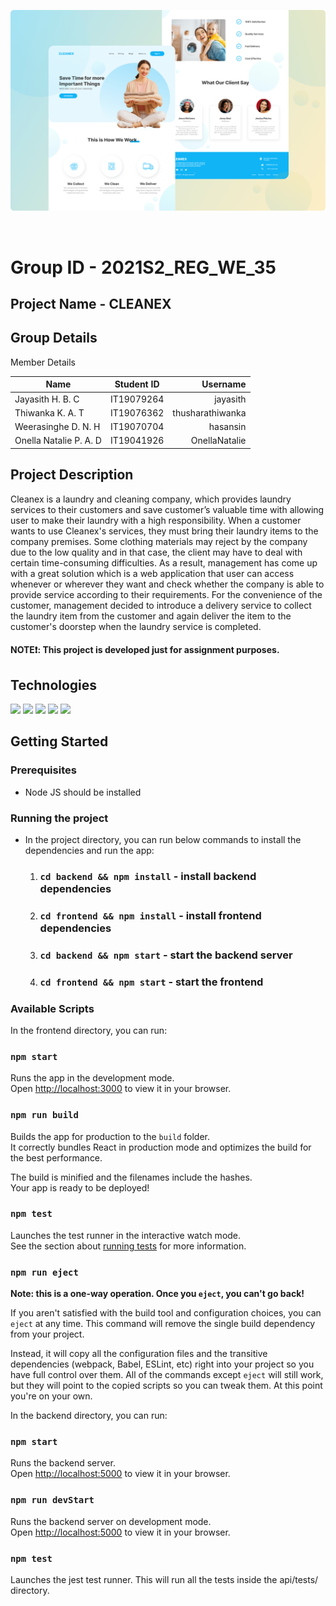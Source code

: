 ![](./frontend/src/assets/images/readme.png)

<p>&nbsp;</p>

# Group ID - 2021S2_REG_WE_35

## Project Name - CLEANEX

## Group Details

Member Details

| Name                   | Student ID |         Username |
| ---------------------- | :--------: | ---------------: |
| Jayasith H. B. C       | IT19079264 |         jayasith |
| Thiwanka K. A. T       | IT19076362 | thusharathiwanka |
| Weerasinghe D. N. H    | IT19070704 |         hasansin |
| Onella Natalie P. A. D | IT19041926 |    OnellaNatalie |

## Project Description

Cleanex is a laundry and cleaning company, which provides laundry services to their customers and save customer’s valuable time with allowing
user to make their laundry with a high responsibility. When a customer wants to use Cleanex's services, they must bring their laundry items to
the company premises. Some clothing materials may reject by the company due to the low quality and in that case, the client may have to deal
with certain time-consuming difficulties. As a result, management has come up with a great solution which is a web application that user can
access whenever or wherever they want and check whether the company is able to provide service according to their requirements. For the
convenience of the customer, management decided to introduce a delivery service to collect the laundry item from the customer and again deliver
the item to the customer's doorstep when the laundry service is completed.

#### NOTE❗: This project is developed just for assignment purposes.

## Technologies

![](https://img.shields.io/badge/MongoDB-4EA94B?style=for-the-badge&logo=mongodb&logoColor=white) ![](https://img.shields.io/badge/Express.js-404D59?style=for-the-badge) ![](https://img.shields.io/badge/React-20232A?style=for-the-badge&logo=react&logoColor=61DAFB) ![](https://img.shields.io/badge/Node.js-43853D?style=for-the-badge&logo=node.js&logoColor=white) ![](https://img.shields.io/badge/Tailwind_CSS-38B2AC?style=for-the-badge&logo=tailwind-css&logoColor=white)

## Getting Started

### Prerequisites

- Node JS should be installed

### Running the project

- In the project directory, you can run below commands to install the dependencies and run the app:

  1. ### `cd backend && npm install` - install backend dependencies
  2. ### `cd frontend && npm install` - install frontend dependencies
  3. ### `cd backend && npm start` - start the backend server
  4. ### `cd frontend && npm start` - start the frontend

### Available Scripts

In the frontend directory, you can run:

### `npm start`

Runs the app in the development mode.\
Open [http://localhost:3000](http://localhost:3000) to view it in your browser.

### `npm run build`

Builds the app for production to the `build` folder.\
It correctly bundles React in production mode and optimizes the build for the best performance.

The build is minified and the filenames include the hashes.\
Your app is ready to be deployed!

### `npm test`

Launches the test runner in the interactive watch mode.\
See the section about [running tests](https://facebook.github.io/create-react-app/docs/running-tests) for more information.

### `npm run eject`

**Note: this is a one-way operation. Once you `eject`, you can't go back!**

If you aren't satisfied with the build tool and configuration choices, you can `eject` at any time. This command will remove the single build dependency from your project.

Instead, it will copy all the configuration files and the transitive dependencies (webpack, Babel, ESLint, etc) right into your project so you have full control over them. All of the commands except `eject` will still work, but they will point to the copied scripts so you can tweak them. At this point you're on your own.

In the backend directory, you can run:

### `npm start`

Runs the backend server.\
Open [http://localhost:5000](http://localhost:5000) to view it in your browser.

### `npm run devStart`

Runs the backend server on development mode.\
Open [http://localhost:5000](http://localhost:5000) to view it in your browser.

### `npm test`

Launches the jest test runner. This will run all the tests inside the api/tests/ directory.
